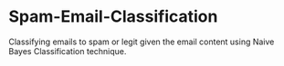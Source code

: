 # Spam-Email-Classification
Classifying emails to spam or legit given the email content using Naive Bayes Classification technique.
